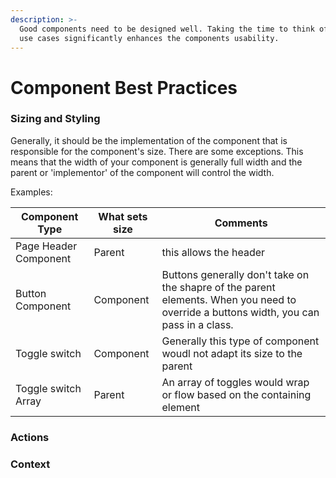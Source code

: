 ```yaml
---
description: >-
  Good components need to be designed well. Taking the time to think of future
  use cases significantly enhances the components usability.
---
```


# Component Best Practices

### Sizing and Styling

Generally, it should be the implementation of the component that is responsible for the component's size.  There are some exceptions. This means that the width of your component is generally full width and the parent or 'implementor' of the component will control the width.&#x20;

Examples:

| Component Type        | What sets size | Comments                                                                                                                               |
| --------------------- | -------------- | -------------------------------------------------------------------------------------------------------------------------------------- |
| Page Header Component | Parent         | this allows the header                                                                                                                 |
| Button Component      | Component      | Buttons generally don't take on the shapre of the parent elements. When you need to override a buttons width, you can pass in a class. |
| Toggle switch         | Component      | Generally this type of component woudl not adapt its size to the parent                                                                |
| Toggle switch Array   | Parent         | An array of toggles would wrap or flow based on the containing element                                                                 |

### Actions





### Context
















